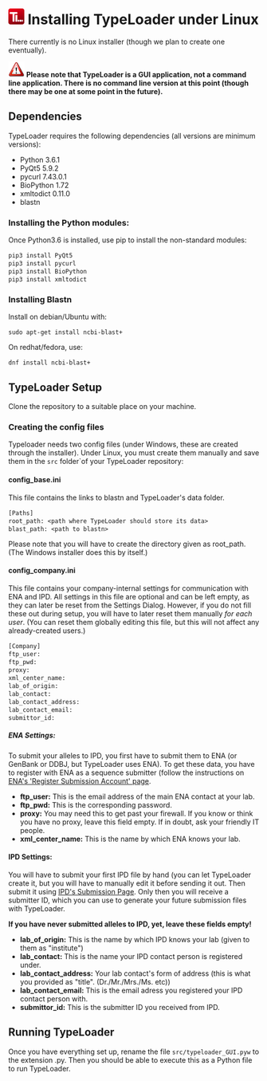 # ![Icon](images/TypeLoader_32.png) Installing TypeLoader under Linux

There currently is no Linux installer (though we plan to create one eventually). 

![important](images/icon_important.png) **Please note that TypeLoader is a GUI application, not a command line application. There is no command line version at this point (though there may be one at some point in the future).**

## Dependencies
TypeLoader requires the following dependencies (all versions are minimum versions):

 * Python 3.6.1
 * PyQt5 5.9.2
 * pycurl 7.43.0.1
 * BioPython 1.72
 * xmltodict 0.11.0
 * blastn

### Installing the Python modules:
Once Python3.6 is installed, use pip to install the non-standard modules:

```
pip3 install PyQt5
pip3 install pycurl
pip3 install BioPython
pip3 install xmltodict

```

### Installing Blastn
Install on debian/Ubuntu with: 

```
sudo apt-get install ncbi-blast+
```

On redhat/fedora, use: 

```
dnf install ncbi-blast+
```

## TypeLoader Setup
Clone the repository to a suitable place on your machine.

### Creating the config files
Typeloader needs two config files (under Windows, these are created through the installer). Under Linux, you must create them manually and save them in the ``src`` folder`of your TypeLoader repository:

#### config_base.ini
This file contains the links to blastn and TypeLoader's data folder.

```
[Paths]
root_path: <path where TypeLoader should store its data>
blast_path: <path to blastn>

```

Please note that you will have to create the directory given as root_path. (The Windows installer does this by itself.)

#### config_company.ini
This file contains your company-internal settings for communication with ENA and IPD.
All settings in this file are optional and can be left empty, as they can later be reset from the Settings Dialog. However, if you do not fill these out during setup, you will have to later reset them manually *for each user*. (You can reset them globally editing this file, but this will not affect any already-created users.)

```
[Company]
ftp_user: 
ftp_pwd: 
proxy: 
xml_center_name: 
lab_of_origin: 
lab_contact: 
lab_contact_address: 
lab_contact_email: 
submittor_id:

```

##### ENA Settings:

To submit your alleles to IPD, you first have to submit them to ENA (or GenBank or DDBJ, but TypeLoader uses ENA). To get these data, you have to register with ENA as a sequence submitter (follow the instructions on [ENA's 'Register Submission Account' page](https://ena-docs.readthedocs.io/en/latest/reg_01.html).

 * **ftp_user:** This is the email address of the main ENA contact at your lab.
 * **ftp_pwd:** This is the corresponding password.
 * **proxy:** You may need this to get past your firewall. If you know or think you have no proxy, leave this field empty. If in doubt, ask your friendly IT people.
 * **xml\_center_name:** This is the name by which ENA knows your lab.
  

#### IPD Settings:
You will have to submit your first IPD file by hand (you can let TypeLoader create it, but you will have to manually edit it before sending it out. Then submit it using [IPD's Submission Page](https://www.ebi.ac.uk/ipd/imgt/hla/subs/submit.html). Only then you will receive a submitter ID, which you can use to generate your future submission files with TypeLoader.

**If you have never submitted alleles to IPD, yet, leave these fields empty!**

 * **lab\_of_origin:** This is the name by which IPD knows your lab (given to them as "institute")
 * **lab_contact:** This is the name your IPD contact person is registered under.
 * **lab\_contact_address:** Your lab contact's form of address (this is what you provided as "title". (Dr./Mr./Mrs./Ms. etc))
 * **lab\_contact_email:** This is the email adress you registered your IPD contact person with.
 * **submittor_id:** This is the submitter ID you received from IPD.


## Running TypeLoader
Once you have everything set up, rename the file ``src/typeloader_GUI.pyw`` to the extension .py. Then you should be able to execute this as a Python file to run TypeLoader.